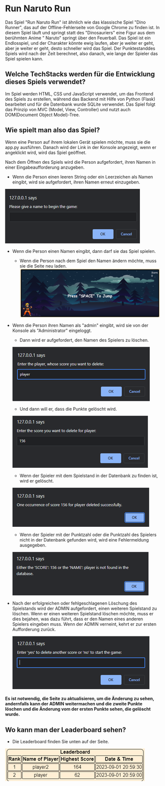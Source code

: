 # Run Naruto Run

Das Spiel "Run Naruto Run" ist ähnlich wie das klassische Spiel "Dino Runner", das auf der Offline-Fehlerseite von
Google
Chrome zu finden ist. In diesem Spiel läuft und springt statt des "Dinosauriers" eine Figur aus dem berühmten Anime "
Naruto"
springt über den Feuerball. Das Spiel ist ein Endlosspiel, und der Charakter könnte ewig laufen, aber je weiter er geht,
aber je weiter er geht, desto schneller wird das Spiel. Der Punktestanddes Spiels wird nach der Zeit berechnet, also
danach,
wie lange der Spieler das Spiel spielen kann.

## Welche TechStacks werden für die Entwicklung dieses Spiels verwendet?

Im Spiel werden HTML, CSS und JavaScript verwendet, um das Frontend des Spiels zu erstellen, während das Backend mit
Hilfe
von Python (Flask) bearbeitet und für die Datenbank wurde SQLite verwendet. Das Spiel folgt das Prinzip von MVC (Model,
View, Controller) und nutzt auch DOM(Document Object Model)-Tree.

## Wie spielt man also das Spiel?

Wenn eine Person auf ihrem lokalen Gerät spielen möchte, muss sie die app.py ausführen. Danach wird der Link in der
Konsole angezeigt, wenn er angeklickt wird, wird das Spiel geöffnet.

Nach dem Öffnen des Spiels wird die Person aufgefordert, ihren Namen in einer Eingabeaufforderung anzugeben.

- Wenn die Person einen leeren String oder ein Leerzeichen als Namen eingibt, wird sie aufgefordert, ihren Namen erneut
  einzugeben.

![img_3.png](img_3.png)

- Wenn die Person einen Namen eingibt, dann darf sie das Spiel spielen.
    - Wenn die Person nach dem Spiel den Namen ändern möchte, muss sie die Seite neu laden.
      ![img_4.png](img_4.png)


- Wenn die Person ihren Namen als "admin" eingibt, wird sie von der Konsole als "Administrator" eingeloggt.
    - Dann wird er aufgefordert, den Namen des Spielers zu löschen.

  ![img_5.png](img_5.png)
    - Und dann will er, dass die Punkte gelöscht wird.

  ![img_9.png](img_9.png)

    - Wenn der Spieler mit dem Spielstand in der Datenbank zu finden ist, wird er gelöscht.

  ![img_7.png](img_7.png)

    - Wenn der Spieler mit der Punktzahl oder die Punktzahl des Spielers nicht in der Datenbank gefunden wird, wird eine
      Fehlermeldung ausgegeben.

  ![img_10.png](img_10.png)

- Nach der erfolgreichen oder fehlgeschlagenen Löschung des Spielstands wird der ADMIN aufgefordert, einen weiteren
  Spielstand zu löschen. Wenn er einen weiteren Spielstand löschen möchte, muss er dies bejahen, was dazu führt, dass er
  den Namen eines anderen Spielers eingeben muss. Wenn der ADMIN verneint, kehrt er zur ersten Aufforderung zurück.

  ![img_11.png](img_11.png)

#### Es ist notwendig, die Seite zu aktualisieren, um die Änderung zu sehen, andernfalls kann der ADMIN weitermachen und die zweite Punkte löschen und die Änderung vom der ersten Punkte sehen, die gelöscht wurde.

## Wo kann man der Leaderboard sehen?

- Die Leaderboard finden Sie unten auf der Seite.

![img_12.png](img_12.png)


